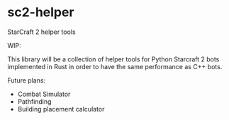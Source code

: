 # sc2-helper
StarCraft 2 helper tools

WIP:

This library will be a collection of helper tools for Python Starcraft 2 bots 
implemented in Rust in order to have the same performance as C++ bots.

Future plans:
- Combat Simulator
- Pathfinding
- Building placement calculator
